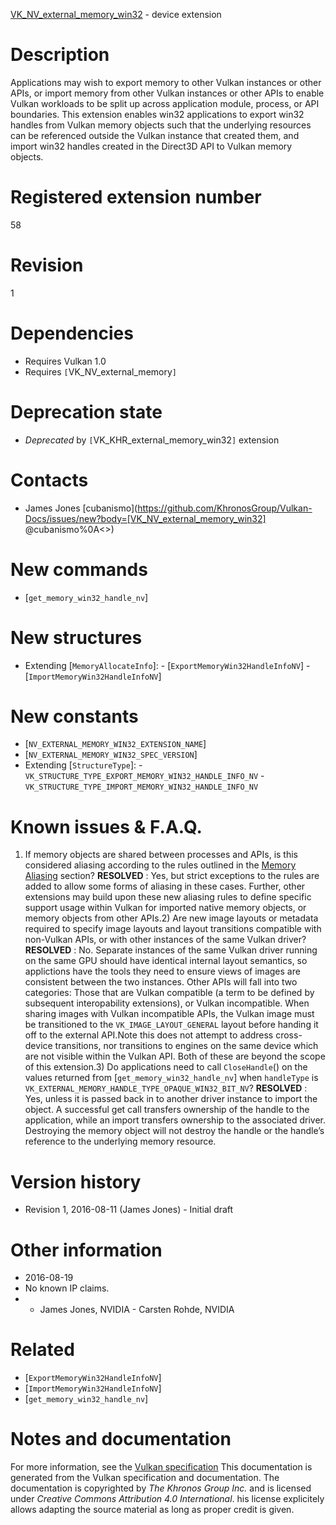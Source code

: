 [VK_NV_external_memory_win32](https://www.khronos.org/registry/vulkan/specs/1.3-extensions/man/html/VK_NV_external_memory_win32.html) - device extension

# Description
Applications may wish to export memory to other Vulkan instances or other
APIs, or import memory from other Vulkan instances or other APIs to enable
Vulkan workloads to be split up across application module, process, or API
boundaries.
This extension enables win32 applications to export win32 handles from
Vulkan memory objects such that the underlying resources can be referenced
outside the Vulkan instance that created them, and import win32 handles
created in the Direct3D API to Vulkan memory objects.

# Registered extension number
58

# Revision
1

# Dependencies
- Requires Vulkan 1.0
- Requires `[`VK_NV_external_memory`]`

# Deprecation state
- *Deprecated* by `[`VK_KHR_external_memory_win32`]` extension

# Contacts
- James Jones [cubanismo](https://github.com/KhronosGroup/Vulkan-Docs/issues/new?body=[VK_NV_external_memory_win32] @cubanismo%0A<<Here describe the issue or question you have about the VK_NV_external_memory_win32 extension>>)

# New commands
- [`get_memory_win32_handle_nv`]

# New structures
- Extending [`MemoryAllocateInfo`]:  - [`ExportMemoryWin32HandleInfoNV`]  - [`ImportMemoryWin32HandleInfoNV`]

# New constants
- [`NV_EXTERNAL_MEMORY_WIN32_EXTENSION_NAME`]
- [`NV_EXTERNAL_MEMORY_WIN32_SPEC_VERSION`]
- Extending [`StructureType`]:  - `VK_STRUCTURE_TYPE_EXPORT_MEMORY_WIN32_HANDLE_INFO_NV`  - `VK_STRUCTURE_TYPE_IMPORT_MEMORY_WIN32_HANDLE_INFO_NV`

# Known issues & F.A.Q.
1) If memory objects are shared between processes and APIs, is this
considered aliasing according to the rules outlined in the
[Memory Aliasing](https://www.khronos.org/registry/vulkan/specs/1.3-extensions/html/vkspec.html#resources-memory-aliasing) section? **RESOLVED** : Yes, but strict exceptions to the rules are added to allow some
forms of aliasing in these cases.
Further, other extensions may build upon these new aliasing rules to define
specific support usage within Vulkan for imported native memory objects, or
memory objects from other APIs.2) Are new image layouts or metadata required to specify image layouts and
layout transitions compatible with non-Vulkan APIs, or with other instances
of the same Vulkan driver? **RESOLVED** : No.
Separate instances of the same Vulkan driver running on the same GPU should
have identical internal layout semantics, so applictions have the tools they
need to ensure views of images are consistent between the two instances.
Other APIs will fall into two categories: Those that are Vulkan compatible
(a term to be defined by subsequent interopability extensions), or Vulkan
incompatible.
When sharing images with Vulkan incompatible APIs, the Vulkan image must be
transitioned to the `VK_IMAGE_LAYOUT_GENERAL` layout before handing it
off to the external API.Note this does not attempt to address cross-device transitions, nor
transitions to engines on the same device which are not visible within the
Vulkan API.
Both of these are beyond the scope of this extension.3) Do applications need to call `CloseHandle`() on the values returned
from [`get_memory_win32_handle_nv`] when `handleType` is
`VK_EXTERNAL_MEMORY_HANDLE_TYPE_OPAQUE_WIN32_BIT_NV`? **RESOLVED** : Yes, unless it is passed back in to another driver instance to
import the object.
A successful get call transfers ownership of the handle to the application,
while an import transfers ownership to the associated driver.
Destroying the memory object will not destroy the handle or the handle’s
reference to the underlying memory resource.

# Version history
- Revision 1, 2016-08-11 (James Jones)  - Initial draft

# Other information
* 2016-08-19
* No known IP claims.
*   - James Jones, NVIDIA  - Carsten Rohde, NVIDIA

# Related
- [`ExportMemoryWin32HandleInfoNV`]
- [`ImportMemoryWin32HandleInfoNV`]
- [`get_memory_win32_handle_nv`]

# Notes and documentation
For more information, see the [Vulkan specification](https://www.khronos.org/registry/vulkan/specs/1.3-extensions/html/vkspec.html)
This documentation is generated from the Vulkan specification and documentation.
The documentation is copyrighted by *The Khronos Group Inc.* and is licensed under *Creative Commons Attribution 4.0 International*.
his license explicitely allows adapting the source material as long as proper credit is given.
        